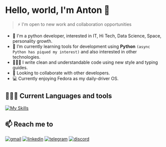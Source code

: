 # Hello, world, I'm Anton 👋

> ⚡️ I'm open to new work and collaboration opportunities

- 👀 I'm a python developer, interested in IT, Hi Tech, Data Science, Space, personality growth.
- 🌱 I’m currently learning tools for development using **Python** `(async Python has piqued my interest)` and also interested in other technologies.
- 👨🏻‍💻 I write clean and understandable code using new style and typing guides.
- 👯 Looking to collaborate with other developers.
- 💻 Currently enjoying Fedora as my daily-driver OS.

## 👨🏻‍💻 Current Languages and tools

[![My Skills](https://skillicons.dev/icons?i=py,fastapi,django,postgres,sqlite,redis,docker,rabbitmq,nginx,linux,bash,git,github,gitlab,postman,lua,vscode,neovim,md,bootstrap,html,css&theme=dark&perline=11)](https://skillicons.dev)

## 📫 Reach me to

[![gmail](https://img.shields.io/badge/Gmail-EA4335?logo=gmail&logoColor=white&style=for-the-badge)](mailto:savenchuk.dev@gmail.com) [![linkedin](https://img.shields.io/badge/LinkedIn-0A66C2?logo=linkedin&logoColor=white&style=for-the-badge)](https://www.linkedin.com/in/anton-savenchuk/) [![telegram](https://img.shields.io/badge/Telegram-2CA5E0?logo=telegram&logoColor=white&style=for-the-badge)](https://t.me/savenchuk_dev) [![discord](https://img.shields.io/badge/Discord-5865F2?logo=discord&logoColor=white&style=for-the-badge)](https://discordapp.com/users/1292729378073215006)

<!---
anton-savenchuk/anton-savenchuk is a ✨ special ✨ repository because its `README.md` (this file) appears on your GitHub profile.

--->

